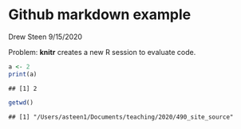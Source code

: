 Github markdown example
================
Drew Steen
9/15/2020

Problem: **knitr** creates a new R session to evaluate code.

``` r
a <- 2
print(a)
```

    ## [1] 2

``` r
getwd()
```

    ## [1] "/Users/asteen1/Documents/teaching/2020/490_site_source"
